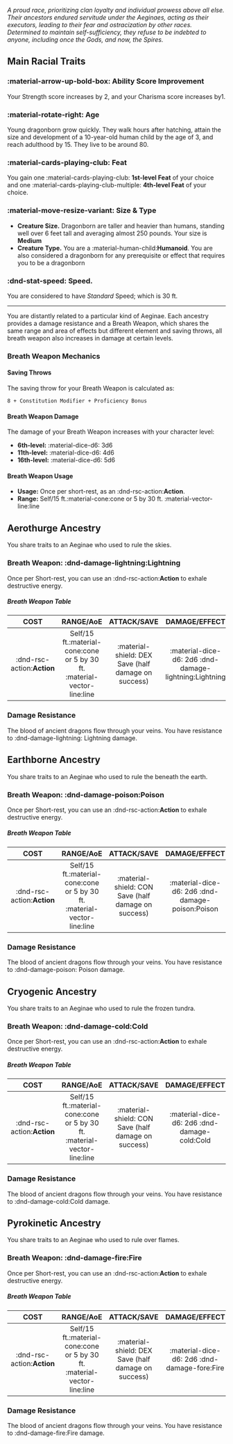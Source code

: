 *A proud race, prioritizing clan loyalty and individual prowess above all else. Their ancestors endured servitude under the Aeginaes, acting as their executors, leading to their fear and ostracization by other races. Determined to maintain self-sufficiency, they refuse to be indebted to anyone, including once the Gods, and now, the Spires.*

## Main Racial Traits

### :material-arrow-up-bold-box: Ability Score Improvement
Your Strength score increases by 2, and your Charisma score increases by1.

### :material-rotate-right: Age
Young dragonborn grow quickly. They walk hours after hatching, attain the size and development of a 10-year-old human child by the age of 3, and reach adulthood by 15. They live to be around 80.

### :material-cards-playing-club: Feat
You gain one :material-cards-playing-club: **1st-level Feat** of your choice and one :material-cards-playing-club-multiple: **4th-level Feat** of your choice. 

### :material-move-resize-variant: Size & Type
- **Creature Size.** Dragonborn are taller and heavier than humans, standing well over 6 feet tall and averaging almost 250 pounds. Your size is **Medium**
- **Creature Type.** You are a :material-human-child:**Humanoid**. You are also considered a dragonborn for any prerequisite or effect that requires you to be a dragonborn

### :dnd-stat-speed: Speed.
You are considered to have *Standard* Speed; which is 30 ft.

---

You are distantly related to a particular kind of Aeginae. Each ancestry provides a damage resistance and a Breath Weapon, which shares the same range and area of effects but different element and saving throws, all breath weapon also increases in damage at certain levels.

### Breath Weapon Mechanics

#### Saving Throws
The saving throw for your Breath Weapon is calculated as:
``` title="Breath Weapon DC"
8 + Constitution Modifier + Proficiency Bonus
```
#### Breath Weapon Damage
The damage of your Breath Weapon increases with your character level:
- **6th-level:** :material-dice-d6: 3d6
- **11th-level:** :material-dice-d6: 4d6
- **16th-level:** :material-dice-d6: 5d6

#### Breath Weapon Usage
- **Usage:** Once per short-rest, as an :dnd-rsc-action:**Action**.
- **Range:** Self/15 ft.:material-cone:cone or 5 by 30 ft. :material-vector-line:line

## Aerothurge Ancestry

You share traits to an Aeginae who used to rule the skies.

### Breath Weapon: :dnd-damage-lightning:Lightning

Once per Short-rest, you can use an :dnd-rsc-action:**Action** to exhale destructive energy.

##### Breath Weapon Table
| **COST** | **RANGE/AoE** | **ATTACK/SAVE** | **DAMAGE/EFFECT** |
|:---:|:---:|:---:|:---:|
| :dnd-rsc-action:**Action** | Self/15 ft.:material-cone:cone or 5 by 30 ft. :material-vector-line:line | :material-shield: DEX Save (half damage on success) | :material-dice-d6: 2d6 :dnd-damage-lightning:Lightning |

### Damage Resistance

The blood of ancient dragons flow through your veins. You have resistance to :dnd-damage-lightning: Lightning damage.

## Earthborne Ancestry

You share traits to an Aeginae who used to rule the beneath the earth.

### Breath Weapon: :dnd-damage-poison:Poison

Once per Short-rest, you can use an :dnd-rsc-action:**Action** to exhale destructive energy.

##### Breath Weapon Table
| **COST** | **RANGE/AoE** | **ATTACK/SAVE** | **DAMAGE/EFFECT** |
|:---:|:---:|:---:|:---:|
| :dnd-rsc-action:**Action** | Self/15 ft.:material-cone:cone or 5 by 30 ft. :material-vector-line:line | :material-shield: CON Save (half damage on success) | :material-dice-d6: 2d6 :dnd-damage-poison:Poison |

### Damage Resistance

The blood of ancient dragons flow through your veins. You have resistance to :dnd-damage-poison: Poison damage.

## Cryogenic Ancestry

You share traits to an Aeginae who used to rule the frozen tundra.

### Breath Weapon: :dnd-damage-cold:Cold

Once per Short-rest, you can use an :dnd-rsc-action:**Action** to exhale destructive energy.

##### Breath Weapon Table
| **COST** | **RANGE/AoE** | **ATTACK/SAVE** | **DAMAGE/EFFECT** |
|:---:|:---:|:---:|:---:|
| :dnd-rsc-action:**Action** | Self/15 ft.:material-cone:cone or 5 by 30 ft. :material-vector-line:line | :material-shield: CON Save (half damage on success) | :material-dice-d6: 2d6 :dnd-damage-cold:Cold |

### Damage Resistance

The blood of ancient dragons flow through your veins. You have resistance to :dnd-damage-cold:Cold damage.

## Pyrokinetic Ancestry

You share traits to an Aeginae who used to rule over flames.

### Breath Weapon: :dnd-damage-fire:Fire

Once per Short-rest, you can use an :dnd-rsc-action:**Action** to exhale destructive energy.

##### Breath Weapon Table
| **COST** | **RANGE/AoE** | **ATTACK/SAVE** | **DAMAGE/EFFECT** |
|:---:|:---:|:---:|:---:|
| :dnd-rsc-action:**Action** | Self/15 ft.:material-cone:cone or 5 by 30 ft. :material-vector-line:line | :material-shield: DEX Save (half damage on success) | :material-dice-d6: 2d6 :dnd-damage-fore:Fire |

### Damage Resistance

The blood of ancient dragons flow through your veins. You have resistance to :dnd-damage-fire:Fire damage.